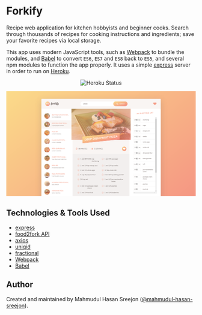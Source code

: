 # Forkify

Recipe web application for kitchen hobbyists and beginner cooks. Search through thousands of recipes for cooking instructions and ingredients; save your favorite recipes via local storage.

This app uses modern JavaScript tools, such as [Webpack](https://webpack.js.org/) to bundle the modules, and [Babel](https://babeljs.io/) to convert `ES6`, `ES7` and `ES8` back to `ES5`, and several npm modules to function the app properly. It uses a simple [express](https://www.npmjs.com/package/express) server in order to run on [Heroku](https://www.heroku.com/).

<p align="center">
  <img src="https://pyheroku-badge.herokuapp.com/?app=forkify-mhs&style=flat" alt="Heroku Status" />
</p>

![demo](https://raw.githubusercontent.com/mahmudul-hasan-sreejon/forkify/main/static/demo.png)

## Technologies & Tools Used

* [express](https://www.npmjs.com/package/express)
* [food2fork API](https://forkify-api.herokuapp.com/)
* [axios](https://www.npmjs.com/package/axios)
* [uniqid](https://www.npmjs.com/package/uniqid)
* [fractional](https://www.npmjs.com/package/fractional)
* [Webpack](https://webpack.js.org/)
* [Babel](https://babeljs.io/)

## Author

Created and maintained by Mahmudul Hasan Sreejon ([@mahmudul-hasan-sreejon](https://www.mahmudul-hasan-sreejon.com/)).
